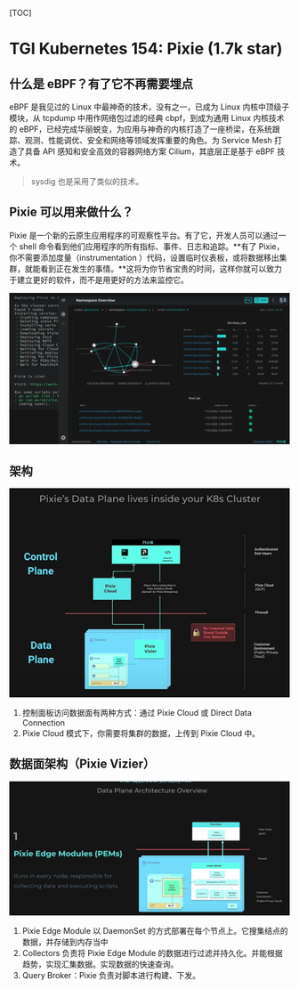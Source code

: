 [TOC]

# TGI Kubernetes 154: Pixie (1.7k star)

## 什么是 eBPF？有了它不再需要埋点

eBPF 是我见过的 Linux 中最神奇的技术，没有之一，已成为 Linux 内核中顶级子模块，从 tcpdump 中用作网络包过滤的经典 cbpf，到成为通用 Linux 内核技术的 eBPF，已经完成华丽蜕变，为应用与神奇的内核打造了一座桥梁，在系统跟踪、观测、性能调优、安全和网络等领域发挥重要的角色。为 Service Mesh 打造了具备 API 感知和安全高效的容器网络方案 Cilium，其底层正是基于 eBPF 技术。

> sysdig 也是采用了类似的技术。

## Pixie 可以用来做什么？

Pixie 是一个新的云原生应用程序的可观察性平台。有了它，开发人员可以通过一个 shell 命令看到他们应用程序的所有指标、事件、日志和追踪。**有了 Pixie，你不需要添加度量（instrumentation ）代码，设置临时仪表板，或将数据移出集群，就能看到正在发生的事情。**这将为你节省宝贵的时间，这样你就可以致力于建立更好的软件，而不是用更好的方法来监控它。

![image-20210706210453057](https://raw.githubusercontent.com/yandongxiao/typera/main/img/image-20210706210453057.png)

## 架构

![image-20210606124605534](https://raw.githubusercontent.com/yandongxiao/typera/main/img/image-20210606124605534.png)

1. 控制面板访问数据面有两种方式：通过 Pixie Cloud 或 Direct Data Connection
2. Pixie Cloud 模式下，你需要将集群的数据，上传到 Pixie Cloud 中。

## 数据面架构（Pixie Vizier）

![image-20210606124735975](https://raw.githubusercontent.com/yandongxiao/typera/main/img/image-20210606124735975.png)

1. Pixie Edge Module 以 DaemonSet 的方式部署在每个节点上。它搜集结点的数据，并存储到内存当中
2. Collectors 负责将 Pixie Edge Module 的数据进行过滤并持久化。并能根据趋势，实现汇集数据。实现数据的快速查询。
3. Query Broker：Pixie 负责对脚本进行构建、下发。
